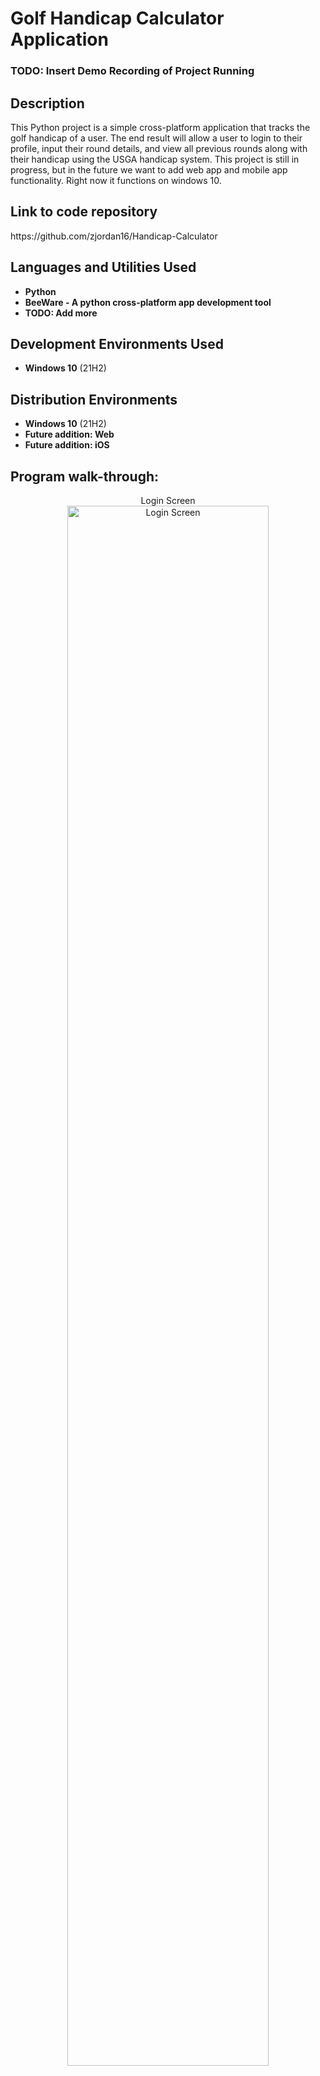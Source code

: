 <h1>Golf Handicap Calculator Application</h1>

 ### TODO: Insert Demo Recording of Project Running

<h2>Description</h2>
This Python project is a simple cross-platform application that tracks the golf handicap of a user. The end result will allow a user to login to their profile, input their round details, and view all previous rounds along with their handicap using the USGA handicap system. This project is still in progress, but in the future we want to add web app and mobile app functionality. Right now it functions on windows 10.
<br />

<h2>Link to code repository</h2>
https://github.com/zjordan16/Handicap-Calculator

<h2>Languages and Utilities Used</h2>

- <b>Python</b> 
- <b>BeeWare - A python cross-platform app development tool</b>
- <b> TODO: Add more </b>

<h2>Development Environments Used </h2>

- <b>Windows 10</b> (21H2)

<h2>Distribution Environments </h2>

- <b>Windows 10</b> (21H2)
- <b>Future addition: Web</b>
- <b>Future addition: iOS</b>

<h2>Program walk-through:</h2>

<p align="center">
Login Screen <br/>
<img src=https://i.imgur.com/qQ5B03w.png height="80%" width="80%" alt="Login Screen"/>
<br />
<br />
Round Input & Score History Screen  <br/>
<img src="https://i.imgur.com/7mbBodZ.png" height="80%" width="80%" alt="Score History Screen"/>
<br />
<br />

<!--
 ```diff
- text in red
+ text in green
! text in orange
# text in gray
@@ text in purple (and bold)@@
```
--!>
